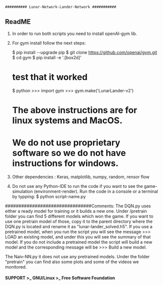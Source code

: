	########## Lunar-Network-Lander-Network ###########
## ReadME

1. In order to run both scripts you need to install openAI-gym lib.

2. For gym install follow the next steps:

    $ pip install --upgrade pip
    $ git clone https://github.com/openai/gym.git
    $ cd gym
    $ pip install -e '.[box2d]'

    # test that it worked 
    $ python >>> import gym >>> gym.make('LunarLander-v2')

    # The above instructions are for linux systems and MacOS. 
    # We do not use proprietary software so we do not have instructions for windows.  

3. Other dependencies : Keras, matplotlib, numpy, random, rensor flow

4. Do not use any Python-IDE to run the code if you want to see the game-simulation (environment-render). Run the code in a console or a terminal by typping: $ python script-name.py

################################Comments: 
The DQN.py uses either a ready model for training or it builds a new one. Under /pretrain folder you can find 5 different models which won the game. If you want to use one pretrain model of those, copy it to the parent directory where the DQN.py is located and rename it as "lunar-lander_solved.h5". If you use a pretrained model, when you run the script you will see the message >>> LOAD an existing model, and under this you will see the summary of that model. If you do not include a pretrained model the script will build a new model and the corresponding message will be >>> Build a new model.

The Naiv-NN.py it does not use any pretrained models. Under the folder "pretrain" you can find also some plots and some of the videos we monitored.



#### SUPPORT >_ GNU/Linux >_ Free Software Foundation ####

